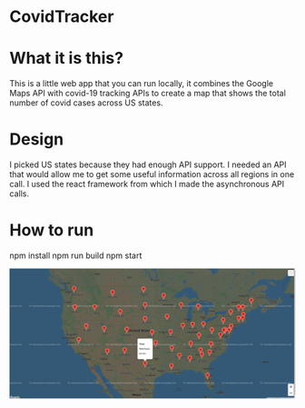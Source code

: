 # CovidTracker

# What it is this?
This is a little web app that you can run locally, it combines the Google Maps API with covid-19 tracking APIs to create a map that shows the total number of covid cases across US states. 

# Design
I picked US states because they had enough API support. I needed an API that would allow me to get some useful information across all regions in one call.
I used the react framework from which I made the asynchronous API calls. 

# How to run
npm install
npm run build
npm start 


![Image of Project](https://github.com/YousafRaja/CovidTracker/blob/master/screenshot.png)
